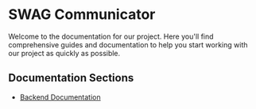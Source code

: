 # SWAG Communicator

Welcome to the documentation for our project. Here you'll find comprehensive guides and documentation to help you start working with our project as quickly as possible.

## Documentation Sections

- [Backend Documentation](./backend/index)
